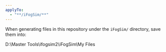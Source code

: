 ```yaml
---
applyTo:
  - "**/iFogSim/**"
---
```


When generating files in this repository under the `iFogSim/` directory,
save them into:

D:\Master Tools\ifogsim2\iFogSim\My Files

